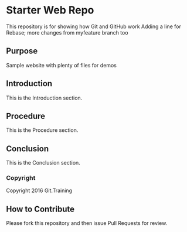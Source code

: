 # Starter Web Repo

This repository is for showing how Git and GitHub work
Adding a line for Rebase; more changes from myfeature branch too

## Purpose

Sample website with plenty of files for demos

## Introduction

This is the Introduction section.

## Procedure

This is the Procedure section.

## Conclusion

This is the Conclusion section.

### Copyright

Copyright 2016 Git.Training

## How to Contribute

Please fork this repository and then issue Pull Requests for review.
